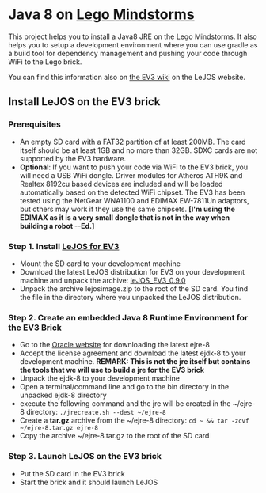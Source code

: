 # Java 8 on [Lego Mindstorms](http://www.lego.com/en-us/mindstorms)

This project helps you to install a Java8 JRE on the Lego Mindstorms. It also helps you to setup a development environment where you can use gradle as a build tool for dependency management and pushing your code through WiFi to the Lego brick.

You can find this information also on [the EV3 wiki](https://sourceforge.net/p/lejos/wiki/Installing%20leJOS/) on the LeJOS website.

## Install LeJOS on the EV3 brick

### Prerequisites

* An empty SD card with a FAT32 partition of at least 200MB. The card itself should be at least 1GB and no more than 32GB. SDXC cards are not supported by the EV3 hardware.
* __Optional__: If you want to push your code via WiFi to the EV3 brick, you will need a USB WiFi dongle. Driver modules for Atheros ATH9K and Realtex 8192cu based devices are included and will be loaded automatically based on the detected WiFi chipset. The EV3 has been tested using the NetGear WNA1100 and EDIMAX EW-7811Un adaptors, but others may work if they use the same chipsets. __[I'm using the EDIMAX as it is a very small dongle that is not in the way when building a robot --Ed.]__

### Step 1. Install [LeJOS for EV3](http://www.lejos.org/ev3.php)

* Mount the SD card to your development machine
* Download the latest LeJOS distribution for EV3 on your development machine and unpack the archive: [leJOS_EV3_0.9.0](https://sourceforge.net/projects/lejos/files/lejos-EV3/0.9.0-beta/leJOS_EV3_0.9.0-beta.tar.gz/download)
* Unpack the archive lejosimage.zip to the root of the SD card. You find the file in the directory where you unpacked the LeJOS distribution.

### Step 2. Create an embedded Java 8 Runtime Environment for the EV3 Brick

* Go to the [Oracle website](http://www.oracle.com/technetwork/java/embedded/downloads/javase/javaseemeddedev3-1982511.html) for downloading the latest ejre-8
* Accept the license agreement and download the latest ejdk-8 to your development machine. __REMARK: This is not the jre itself but contains the tools that we will use to build a jre for the EV3 brick__
* Unpack the ejdk-8 to your development machine
* Open a terminal/command line and go to the bin directory in the unpacked ejdk-8 directory
* execute the following command and the jre will be created in the ~/ejre-8 directory: ```./jrecreate.sh --dest ~/ejre-8```
* Create a __tar.gz__ archive from the ~/ejre-8 directory: ```cd ~ && tar -zcvf ~/ejre-8.tar.gz ejre-8```
* Copy the archive ~/ejre-8.tar.gz to the root of the SD card

### Step 3. Launch LeJOS on the EV3 brick

* Put the SD card in the EV3 brick
* Start the brick and it should launch LeJOS 


